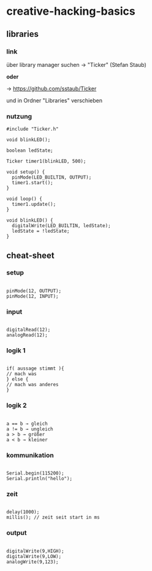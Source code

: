 # creative-hacking-basics

## libraries

### link

über library manager suchen -> "Ticker" (Stefan Staub)

**oder**

-> https://github.com/sstaub/Ticker

und in Ordner "Libraries" verschieben

### nutzung

```
#include "Ticker.h"

void blinkLED();

boolean ledState;

Ticker timer1(blinkLED, 500);

void setup() {
  pinMode(LED_BUILTIN, OUTPUT);
  timer1.start();
}

void loop() {
  timer1.update();
}

void blinkLED() {
  digitalWrite(LED_BUILTIN, ledState);
  ledState = !ledState;
}
```

## cheat-sheet

### setup

```

pinMode(12, OUTPUT);
pinMode(12, INPUT);

```

### input

```

digitalRead(12);
analogRead(12);

```

### logik 1

```

if( aussage stimmt ){
// mach was
} else {
// mach was anderes
}

```

### logik 2

```

a == b → gleich
a != b → ungleich
a > b → größer
a < b → kleiner

```

### kommunikation

```

Serial.begin(115200);
Serial.println("hello");

```

### zeit

```

delay(1000);
millis(); // zeit seit start in ms

```

### output

```

digitalWrite(9,HIGH);
digitalWrite(9,LOW);
analogWrite(9,123);

```

```

```
